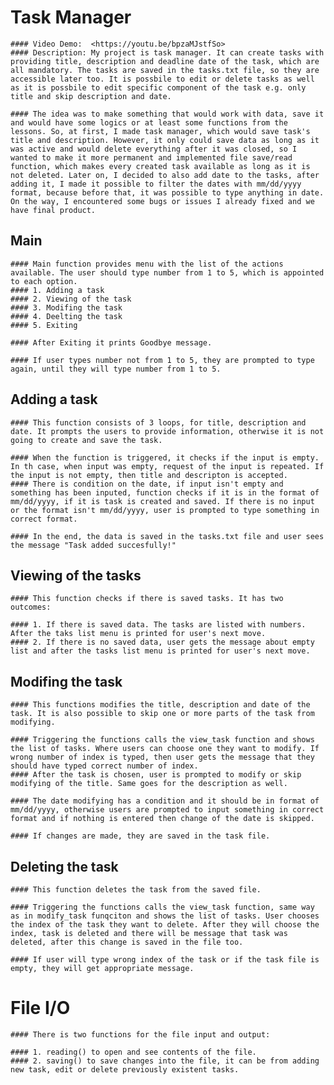 # Task Manager
    #### Video Demo:  <https://youtu.be/bpzaMJstfSo>
    #### Description: My project is task manager. It can create tasks with providing title, description and deadline date of the task, which are all mandatory. The tasks are saved in the tasks.txt file, so they are accessible later too. It is possbile to edit or delete tasks as well as it is possbile to edit specific component of the task e.g. only title and skip description and date.

    #### The idea was to make something that would work with data, save it and would have some logics or at least some functions from the lessons. So, at first, I made task manager, which would save task's title and description. However, it only could save data as long as it was active and would delete everything after it was closed, so I wanted to make it more permanent and implemented file save/read function, which makes every created task available as long as it is not deleted. Later on, I decided to also add date to the tasks, after adding it, I made it possible to filter the dates with mm/dd/yyyy format, because before that, it was possible to type anything in date. On the way, I encountered some bugs or issues I already fixed and we have final product.

## Main
    #### Main function provides menu with the list of the actions available. The user should type number from 1 to 5, which is appointed to each option.
    #### 1. Adding a task
    #### 2. Viewing of the task
    #### 3. Modifing the task
    #### 4. Deelting the task
    #### 5. Exiting

    #### After Exiting it prints Goodbye message.

    #### If user types number not from 1 to 5, they are prompted to type again, until they will type number from 1 to 5.

## Adding a task
    #### This function consists of 3 loops, for title, description and date. It prompts the users to provide information, otherwise it is not going to create and save the task.

    #### When the function is triggered, it checks if the input is empty. In th case, when input was empty, request of the input is repeated. If the input is not empty, then title and descripton is accepted.
    #### There is condition on the date, if input isn't empty and something has been inputed, function checks if it is in the format of mm/dd/yyyy, if it is task is created and saved. If there is no input or the format isn't mm/dd/yyyy, user is prompted to type something in correct format.

    #### In the end, the data is saved in the tasks.txt file and user sees the message "Task added succesfully!"

## Viewing of the tasks
    #### This function checks if there is saved tasks. It has two outcomes:

    #### 1. If there is saved data. The tasks are listed with numbers. After the taks list menu is printed for user's next move.
    #### 2. If there is no saved data, user gets the message about empty list and after the tasks list menu is printed for user's next move.

## Modifing the task

    #### This functions modifies the title, description and date of the task. It is also possible to skip one or more parts of the task from modifying.

    #### Triggering the functions calls the view_task function and shows the list of tasks. Where users can choose one they want to modify. If wrong number of index is typed, then user gets the message that they should have typed correct number of index.
    #### After the task is chosen, user is prompted to modify or skip modifying of the title. Same goes for the description as well.

    #### The date modifying has a condition and it should be in format of mm/dd/yyyy, otherwise users are prompted to input something in correct format and if nothing is entered then change of the date is skipped.

    #### If changes are made, they are saved in the task file.

## Deleting the task

    #### This function deletes the task from the saved file.

    #### Triggering the functions calls the view_task function, same way as in modify_task funqciton and shows the list of tasks. User chooses the index of the task they want to delete. After they will choose the index, task is deleted and there will be message that task was deleted, after this change is saved in the file too.

    #### If user will type wrong index of the task or if the task file is empty, they will get appropriate message.

# File I/O

    #### There is two functions for the file input and output:

    #### 1. reading() to open and see contents of the file.
    #### 2. saving() to save changes into the file, it can be from adding new task, edit or delete previously existent tasks.
